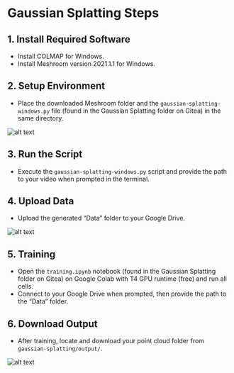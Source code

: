 # Gaussian Splatting Steps

## 1. Install Required Software
- Install COLMAP for Windows.
- Install Meshroom version 2021.1.1 for Windows.

## 2. Setup Environment
- Place the downloaded Meshroom folder and the `gaussian-splatting-windows.py` file (found in the Gaussian Splatting folder on Gitea) in the same directory.

![alt text](https://gitea-cert.cdirmit.co/2024S2_Projects/SmartScan24/raw/branch/gaussian-splatting/gaussian_splatting/Readme-Images/samefolder.png?raw=true)

## 3. Run the Script
- Execute the `gaussian-splatting-windows.py` script and provide the path to your video when prompted in the terminal.

## 4. Upload Data
- Upload the generated “Data” folder to your Google Drive.

![alt text](https://gitea-cert.cdirmit.co/2024S2_Projects/SmartScan24/raw/branch/gaussian-splatting/gaussian_splatting/Readme-Images/data.png?raw=true)

## 5. Training
- Open the `training.ipynb` notebook (found in the Gaussian Splatting folder on Gitea) on Google Colab with T4 GPU runtime (free) and run all cells.
- Connect to your Google Drive when prompted, then provide the path to the “Data” folder.

## 6. Download Output
- After training, locate and download your point cloud folder from `gaussian-splatting/output/`.

![alt text](https://gitea-cert.cdirmit.co/2024S2_Projects/SmartScan24/raw/branch/gaussian-splatting/gaussian_splatting/Readme-Images/output.png?raw=true)
